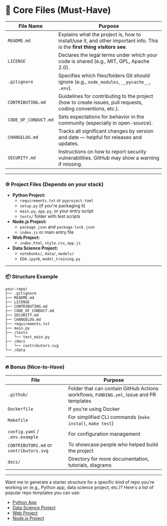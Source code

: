 # 🧱 **Core Files (Must-Have)**

| File Name         | Purpose |
|------------------|--------|
| `README.md`       | Explains what the project is, how to install/use it, and other important info. This is the **first thing visitors see**. |
| `LICENSE`         | Declares the legal terms under which your code is shared (e.g., MIT, GPL, Apache 2.0). |
| `.gitignore`      | Specifies which files/folders Git should ignore (e.g., `node_modules`, `__pycache__`, `.env`). |
| `CONTRIBUTING.md` | Guidelines for contributing to the project (how to create issues, pull requests, coding conventions, etc.). |
| `CODE_OF_CONDUCT.md` | Sets expectations for behavior in the community (especially in open-source). |
| `CHANGELOG.md`    | Tracks all significant changes by version and date — helpful for releases and updates. |
| `SECURITY.md`     | Instructions on how to report security vulnerabilities. GitHub may show a warning if missing. |

---

### ⚙️ **Project Files (Depends on your stack)**

- **Python Project:**
  - `requirements.txt` or `pyproject.toml`
  - `setup.py` (if you're packaging it)
  - `main.py`, `app.py`, or your entry script
  - `tests/` folder with test scripts
- **Node.js Project:**
  - `package.json` and `package-lock.json`
  - `index.js` or main entry file
- **Web Project:**
  - `index.html`, `style.css`, `app.js`
- **Data Science Project:**
  - `notebooks/`, `data/`, `models/`
  - `EDA.ipynb`, `model_training.py`

---

### 📦 **Structure Example**

```
your-repo/
├── .gitignore
├── README.md
├── LICENSE
├── CONTRIBUTING.md
├── CODE_OF_CONDUCT.md
├── SECURITY.md
├── CHANGELOG.md
├── requirements.txt
├── main.py
├── /tests
│   └── test_main.py
├── /docs
│   └── contributors.svg
└── /data
```

---

### 🔥 Bonus (Nice-to-Have)

| File | Purpose |
|------|---------|
| `.github/` | Folder that can contain GitHub Actions workflows, `FUNDING.yml`, issue and PR templates |
| `Dockerfile` | If you're using Docker |
| `Makefile` | For simplified CLI commands (`make install`, `make test`) |
| `config.yaml` / `.env.example` | For configuration management |
| `CONTRIBUTORS.md` or `contributors.svg` | To showcase people who helped build the project |
| `docs/` | Directory for more documentation, tutorials, diagrams |

---

Want me to generate a starter structure for a specific kind of repo you're working on (e.g., Python app, data science project, etc.)?
Here's a list of popular repo templates you can use:

- [Python App](https://github.com/tech-interview-master/python-app-template)
- [Data Science Project](https://github.com/tech-interview-master/data-science-project-template)
- [Web Project](https://github.com/tech-interview-master/web-project-template)
- [Node.js Project](https://github.com/tech-interview-master/nodejs-project-template)
